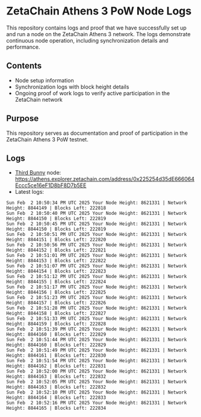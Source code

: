 # ZetaChain Athens 3 PoW Node Logs
This repository contains logs and proof that we have successfully set up and run a node on the ZetaChain Athens 3 network. The logs demonstrate continuous node operation, including synchronization details and performance.

## Contents
- Node setup information
- Synchronization logs with block height details
- Ongoing proof of work logs to verify active participation in the ZetaChain network

## Purpose
This repository serves as documentation and proof of participation in the ZetaChain Athens 3 PoW testnet.

## Logs

- [Third Bunny](https://thirdbunny.xyz/) node: https://athens.explorer.zetachain.com/address/0x225254d35dE666064Eccc5ce16eF1D8bF8D7b5EE
- Latest logs:
```
Sun Feb  2 10:50:34 PM UTC 2025 Your Node Height: 8621331 | Network Height: 8844149 | Blocks Left: 222818
Sun Feb  2 10:50:40 PM UTC 2025 Your Node Height: 8621331 | Network Height: 8844150 | Blocks Left: 222819
Sun Feb  2 10:50:45 PM UTC 2025 Your Node Height: 8621331 | Network Height: 8844150 | Blocks Left: 222819
Sun Feb  2 10:50:51 PM UTC 2025 Your Node Height: 8621331 | Network Height: 8844151 | Blocks Left: 222820
Sun Feb  2 10:50:56 PM UTC 2025 Your Node Height: 8621331 | Network Height: 8844152 | Blocks Left: 222821
Sun Feb  2 10:51:01 PM UTC 2025 Your Node Height: 8621331 | Network Height: 8844153 | Blocks Left: 222822
Sun Feb  2 10:51:07 PM UTC 2025 Your Node Height: 8621331 | Network Height: 8844154 | Blocks Left: 222823
Sun Feb  2 10:51:12 PM UTC 2025 Your Node Height: 8621331 | Network Height: 8844155 | Blocks Left: 222824
Sun Feb  2 10:51:17 PM UTC 2025 Your Node Height: 8621331 | Network Height: 8844156 | Blocks Left: 222825
Sun Feb  2 10:51:23 PM UTC 2025 Your Node Height: 8621331 | Network Height: 8844157 | Blocks Left: 222826
Sun Feb  2 10:51:28 PM UTC 2025 Your Node Height: 8621331 | Network Height: 8844158 | Blocks Left: 222827
Sun Feb  2 10:51:33 PM UTC 2025 Your Node Height: 8621331 | Network Height: 8844159 | Blocks Left: 222828
Sun Feb  2 10:51:39 PM UTC 2025 Your Node Height: 8621331 | Network Height: 8844160 | Blocks Left: 222829
Sun Feb  2 10:51:44 PM UTC 2025 Your Node Height: 8621331 | Network Height: 8844160 | Blocks Left: 222829
Sun Feb  2 10:51:49 PM UTC 2025 Your Node Height: 8621331 | Network Height: 8844161 | Blocks Left: 222830
Sun Feb  2 10:51:54 PM UTC 2025 Your Node Height: 8621331 | Network Height: 8844162 | Blocks Left: 222831
Sun Feb  2 10:52:00 PM UTC 2025 Your Node Height: 8621331 | Network Height: 8844163 | Blocks Left: 222832
Sun Feb  2 10:52:05 PM UTC 2025 Your Node Height: 8621331 | Network Height: 8844163 | Blocks Left: 222832
Sun Feb  2 10:52:10 PM UTC 2025 Your Node Height: 8621331 | Network Height: 8844164 | Blocks Left: 222833
Sun Feb  2 10:52:16 PM UTC 2025 Your Node Height: 8621331 | Network Height: 8844165 | Blocks Left: 222834
```
